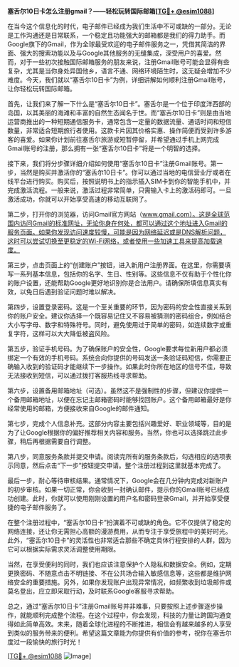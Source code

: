 **塞舌尔10日卡怎么注册gmail？——轻松玩转国际邮箱[[TG💪+ @esim1088](https://t.me/s/esim1088)]**

在当今这个信息化的时代，电子邮件已经成为我们生活中不可或缺的一部分。无论是工作沟通还是日常联系，一个稳定且功能强大的邮箱都是我们的得力助手。而Google旗下的Gmail，作为全球最受欢迎的电子邮件服务之一，凭借其简洁的界面、强大的搜索功能以及与Google其他服务的无缝集成，深受用户的喜爱。然而，对于一些初次接触国际邮箱服务的朋友来说，注册Gmail账号可能会显得有些复杂，尤其是当你身处异国他乡，语言不通、网络环境陌生时，这无疑会增加不少难度。今天，我们就以“塞舌尔10日卡”为例，详细讲解如何顺利注册Gmail账号，让你轻松玩转国际邮箱。

首先，让我们来了解一下什么是“塞舌尔10日卡”。塞舌尔是一个位于印度洋西部的岛国，以其美丽的海滩和丰富的自然生态闻名于世。而“塞舌尔10日卡”则是由当地运营商推出的一种短期通信服务卡，通常包含一定量的数据流量、通话时间和短信数量，非常适合短期旅行者使用。这款卡片因其价格实惠、操作简便而受到许多游客的喜爱。如果你计划前往塞舌尔旅游或短暂停留，并希望通过手机上网完成Gmail账号的注册，那么拥有一张“塞舌尔10日卡”将是一个明智的选择。

接下来，我们将分步骤详细介绍如何使用“塞舌尔10日卡”注册Gmail账号。第一步，当然是购买并激活你的“塞舌尔10日卡”。你可以通过当地的电信营业厅或者在线平台进行购买。购买后，按照说明书上的指示插入SIM卡到你的智能手机中，并完成激活流程。一般来说，激活过程非常简单，只需输入卡上的激活码即可。一旦激活成功，你就可以开始享受高速的移动互联网了。

第二步，打开你的浏览器，访问Gmail官方网站（www.gmail.com）。这是全球范围内访问Gmail的标准网址，无论你身在何处，都可以通过这个地址进入Gmail的服务页面。如果你发现访问速度较慢，可能是因为网络延迟或是DNS解析问题，这时可以尝试切换至更稳定的Wi-Fi网络，或者使用一些加速工具来提高加载速度。

第三步，点击页面上的“创建账户”按钮，进入新用户注册界面。在这里，你需要填写一系列基本信息，包括你的名字、生日、性别等。这些信息不仅有助于个性化你的账户设置，还能帮助Google更好地识别你是合法用户。请确保所填信息真实有效，以免日后遇到验证问题时难以解决。

第四步，设置登录密码。这是一个至关重要的环节，因为密码的安全性直接关系到你的账户安全。建议你选择一个既容易记住又不容易被猜测的密码组合，例如结合大小写字母、数字和特殊符号。同时，避免使用过于简单的密码，如连续数字或重复字符，这样可以大大降低被盗风险。

第五步，验证手机号码。为了确保账户的安全性，Google要求每位新用户都必须绑定一个有效的手机号码。系统会向你提供的号码发送一条验证码短信，你需要正确输入收到的验证码才能继续下一步操作。如果此时你所在地区的信号不佳，导致无法接收到短信，可以通过拨打客服热线寻求帮助。

第六步，设置备用邮箱地址（可选）。虽然这不是强制性的步骤，但建议你提供一个备用邮箱地址，以便在忘记主邮箱密码时能够找回账户。这个备用邮箱最好是你经常使用的邮箱，方便接收来自Google的邮件通知。

第七步，完成个人信息补充。这部分内容主要包括兴趣爱好、职业领域等，目的是为了让Google根据你的偏好推荐相关内容和服务。当然，你也可以选择跳过此步骤，稍后再根据需要自行调整。

第八步，同意服务条款并提交申请。阅读完所有的服务条款后，勾选相应的选项表示同意，然后点击“下一步”按钮提交申请。整个注册过程到这里就基本完成了。

最后一步，耐心等待审核结果。通常情况下，Google会在几分钟内完成对新账户的初步审核。如果一切正常，你会收到一封确认邮件，提示你的Gmail账号已经成功创建。此时，你就可以使用刚刚设置的用户名和密码登录Gmail，并开始享受便捷的电子邮件服务了。

在整个注册过程中，“塞舌尔10日卡”扮演着不可或缺的角色。它不仅提供了稳定的网络连接，还让你无需担心高额的漫游费用，从而专注于享受旅程中的美好时光。此外，“塞舌尔10日卡”的灵活性也非常适合那些不确定具体行程安排的人群，因为它可以根据实际需求灵活调整使用期限。

当然，在享受便利的同时，我们也应该注意保护个人隐私和数据安全。例如，定期更换密码、不随意点击不明链接、不在公共场合输入敏感信息等，这些都是维护网络安全的重要措施。另外，如果你发现账户出现异常情况，如频繁收到垃圾邮件或莫名登出，应立即采取行动，及时联系Google客服寻求帮助。

总之，通过“塞舌尔10日卡”注册Gmail账号并非难事，只要按照上述步骤逐步操作，就能顺利完成整个流程。在这个过程中，你会发现，科技的力量让跨国沟通变得如此简单高效。未来，随着全球化进程的不断推进，相信会有越来越多的人享受到类似的服务带来的便利。希望这篇文章能为你提供有价值的参考，祝你在塞舌尔度过一段愉快的旅行时光！

[[TG💪+ @esim1088](https://t.me/s/esim1088) ![Image](https://i.postimg.cc/4NQfJmqS/Snipaste-2025-05-13-00-14-12.png)]
